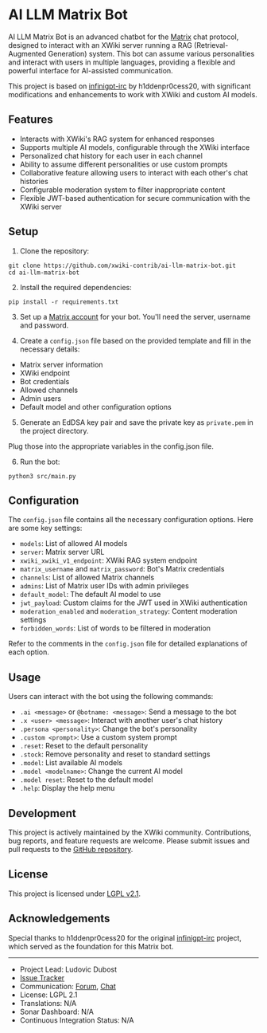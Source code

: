 # AI LLM Matrix Bot

AI LLM Matrix Bot is an advanced chatbot for the [Matrix](https://matrix.org/) chat protocol, designed to interact with an XWiki server running a RAG (Retrieval-Augmented Generation) system. This bot can assume various personalities and interact with users in multiple languages, providing a flexible and powerful interface for AI-assisted communication.

This project is based on [infinigpt-irc](https://github.com/h1ddenpr0cess20/infinigpt-irc/) by h1ddenpr0cess20, with significant modifications and enhancements to work with XWiki and custom AI models.

## Features

- Interacts with XWiki's RAG system for enhanced responses
- Supports multiple AI models, configurable through the XWiki interface
- Personalized chat history for each user in each channel
- Ability to assume different personalities or use custom prompts
- Collaborative feature allowing users to interact with each other's chat histories
- Configurable moderation system to filter inappropriate content
- Flexible JWT-based authentication for secure communication with the XWiki server

## Setup

1. Clone the repository:

```
git clone https://github.com/xwiki-contrib/ai-llm-matrix-bot.git
cd ai-llm-matrix-bot
```

2. Install the required dependencies:
```
pip install -r requirements.txt
```

3. Set up a [Matrix account](https://app.element.io/) for your bot.  You'll need the server, username and password.

4. Create a `config.json` file based on the provided template and fill in the necessary details:
- Matrix server information
- XWiki endpoint
- Bot credentials
- Allowed channels
- Admin users
- Default model and other configuration options


5. Generate an EdDSA key pair and save the private key as `private.pem` in the project directory.

Plug those into the appropriate variables in the config.json file.

6. Run the bot:
```
python3 src/main.py
```
## Configuration

The `config.json` file contains all the necessary configuration options. Here are some key settings:

- `models`: List of allowed AI models
- `server`: Matrix server URL
- `xwiki_xwiki_v1_endpoint`: XWiki RAG system endpoint
- `matrix_username` and `matrix_password`: Bot's Matrix credentials
- `channels`: List of allowed Matrix channels
- `admins`: List of Matrix user IDs with admin privileges
- `default_model`: The default AI model to use
- `jwt_payload`: Custom claims for the JWT used in XWiki authentication
- `moderation_enabled` and `moderation_strategy`: Content moderation settings
- `forbidden_words`: List of words to be filtered in moderation

Refer to the comments in the `config.json` file for detailed explanations of each option.

## Usage

Users can interact with the bot using the following commands:

- `.ai <message>` or `@botname: <message>`: Send a message to the bot
- `.x <user> <message>`: Interact with another user's chat history
- `.persona <personality>`: Change the bot's personality
- `.custom <prompt>`: Use a custom system prompt
- `.reset`: Reset to the default personality
- `.stock`: Remove personality and reset to standard settings
- `.model`: List available AI models
- `.model <modelname>`: Change the current AI model
- `.model reset`: Reset to the default model
- `.help`: Display the help menu

## Development

This project is actively maintained by the XWiki community. Contributions, bug reports, and feature requests are welcome. Please submit issues and pull requests to the [GitHub repository](https://github.com/xwiki-contrib/ai-llm-matrix-bot).

## License

This project is licensed under [LGPL v2.1](https://www.gnu.org/licenses/lgpl-2.1.en.html).

## Acknowledgements

Special thanks to h1ddenpr0cess20 for the original [infinigpt-irc](https://github.com/h1ddenpr0cess20/infinigpt-irc/) project, which served as the foundation for this Matrix bot.

---

* Project Lead: Ludovic Dubost 
* [Issue Tracker](https://jira.xwiki.org/browse/LLMAI)
* Communication: [Forum](https://forum.xwiki.org/), [Chat](https://dev.xwiki.org/xwiki/bin/view/Community/Chat)
* License: LGPL 2.1
* Translations: N/A
* Sonar Dashboard: N/A
* Continuous Integration Status: N/A